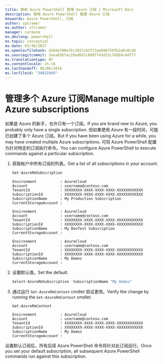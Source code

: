 ```yaml
---
title: 使用 Azure PowerShell 管理 Azure 订阅 | Microsoft Docs
description: 使用 Azure PowerShell 管理 Azure 订阅
keywords: Azure PowerShell, 订阅
author: sptramer
ms.author: sttramer
manager: carmonm
ms.devlang: powershell
ms.topic: conceptual
ms.date: 03/30/2017
ms.openlocfilehash: d28da700efbc2927cb3f73ae696759fb1e0c0cd6
ms.sourcegitcommit: 2eea03b7ac19ad6d7c8097743d33c7ddb9c4df77
ms.translationtype: HT
ms.contentlocale: zh-CN
ms.lasthandoff: 06/06/2018
ms.locfileid: "34821949"
---
```

# <a name="manage-multiple-azure-subscriptions"></a><span data-ttu-id="f821b-104">管理多个 Azure 订阅</span><span class="sxs-lookup"><span data-stu-id="f821b-104">Manage multiple Azure subscriptions</span></span>

<span data-ttu-id="f821b-105">如果是 Azure 的新手，也许只有一个订阅。</span><span class="sxs-lookup"><span data-stu-id="f821b-105">If you are brand new to Azure, you probably only have a single subscription.</span></span> <span data-ttu-id="f821b-106">但如果使用 Azure 有一段时间，可能已创建了多个 Azure 订阅。</span><span class="sxs-lookup"><span data-stu-id="f821b-106">But if you have been using Azure for a while, you may have created multiple Azure subscriptions.</span></span> <span data-ttu-id="f821b-107">可将 Azure PowerShell 配置为针对特定的订阅执行命令。</span><span class="sxs-lookup"><span data-stu-id="f821b-107">You can configure Azure PowerShell to execute commands against a particular subscription.</span></span>

1. <span data-ttu-id="f821b-108">获取帐户中所有订阅的列表。</span><span class="sxs-lookup"><span data-stu-id="f821b-108">Get a list of all subscriptions in your account.</span></span>

    ```powershell
    Get-AzureRmSubscription
    ```

    ```
    Environment           : AzureCloud
    Account               : username@contoso.com
    TenantId              : XXXXXXXX-XXXX-XXXX-XXXX-XXXXXXXXXXXX
    SubscriptionId        : XXXXXXXX-XXXX-XXXX-XXXX-XXXXXXXXXXXX
    SubscriptionName      : My Production Subscription
    CurrentStorageAccount :

    Environment           : AzureCloud
    Account               : username@contoso.com
    TenantId              : XXXXXXXX-XXXX-XXXX-XXXX-XXXXXXXXXXXX
    SubscriptionId        : XXXXXXXX-XXXX-XXXX-XXXX-XXXXXXXXXXXX
    SubscriptionName      : My DevTest Subscription
    CurrentStorageAccount :

    Environment           : AzureCloud
    Account               : username@contoso.com
    TenantId              : XXXXXXXX-XXXX-XXXX-XXXX-XXXXXXXXXXXX
    SubscriptionId        : XXXXXXXX-XXXX-XXXX-XXXX-XXXXXXXXXXXX
    SubscriptionName      : My Demos
    CurrentStorageAccount :
    ```

2. <span data-ttu-id="f821b-109">设置默认值。</span><span class="sxs-lookup"><span data-stu-id="f821b-109">Set the default.</span></span>

    ```powershell
    Select-AzureRmSubscription -SubscriptionName "My Demos"
    ```

3. <span data-ttu-id="f821b-110">通过运行 `Get-AzureRmContext` cmdlet 验证更改。</span><span class="sxs-lookup"><span data-stu-id="f821b-110">Verify the change by running the `Get-AzureRmContext` cmdlet.</span></span>

    ```powershell
    Get-AzureRmContext
    ```

    ```
    Environment           : AzureCloud
    Account               : username@contoso.com
    TenantId              : XXXXXXXX-XXXX-XXXX-XXXX-XXXXXXXXXXXX
    SubscriptionId        : XXXXXXXX-XXXX-XXXX-XXXX-XXXXXXXXXXXX
    SubscriptionName      : My Demos
    CurrentStorageAccount :
    ```

<span data-ttu-id="f821b-111">设置默认订阅后，所有后续 Azure PowerShell 命令将针对此订阅运行。</span><span class="sxs-lookup"><span data-stu-id="f821b-111">Once you set your default subscription, all subsequent Azure PowerShell commands run against this subscription.</span></span>
